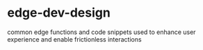 # edge-dev-design
common edge functions and code snippets used to enhance user experience and enable frictionless interactions
